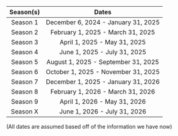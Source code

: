 |  Season(s)  | Dates |
| :-------------: | :-------------: |
| Season 1  | December 6, 2024 - January 31, 2025  |
| Season 2  | February 1, 2025 - March 31, 2025     |
| Season 3  | April 1, 2025 - May 31, 2025         |
| Season 4  | June 1, 2025 - July 31, 2025         |
| Season 5  | August 1, 2025 - September 31, 2025  |
| Season 6  | October 1, 2025 - November 31, 2025  |
| Season 7  | December 1, 2025 - January 31, 2026  |
| Season 8  | February 1, 2026 - March 31, 2026     |    
| Season 9  | April 1, 2026 - May 31, 2026         |
| Season X  | June 1, 2026 - July 31, 2026         |


(All dates are assumed based off of the information we have now)
